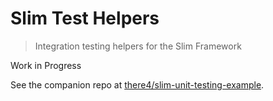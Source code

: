 
# Slim Test Helpers
> Integration testing helpers for the Slim Framework

Work in Progress

See the companion repo at [there4/slim-unit-testing-example][example].

[example]: https://github.com/there4/slim-unit-testing-example

